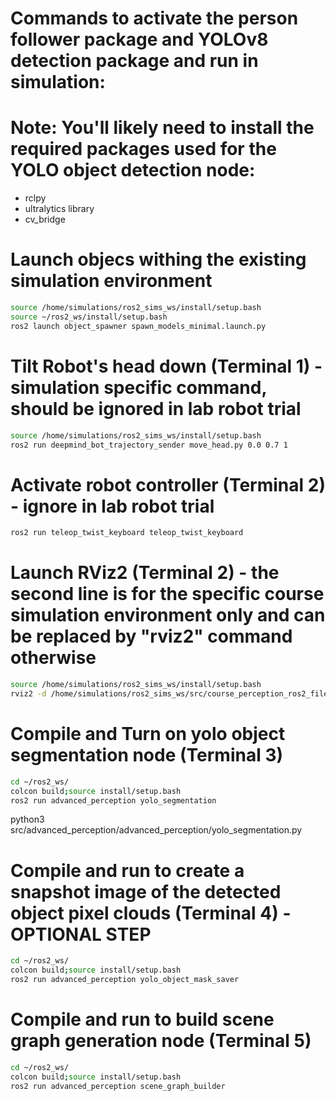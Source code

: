 
# Commands to activate the person follower package and YOLOv8 detection package and run in simulation:


# Note: You'll likely need to install the required packages used for the YOLO object detection node:
- rclpy
- ultralytics library
- cv_bridge


# Launch objecs withing the existing simulation environment
```bash
source /home/simulations/ros2_sims_ws/install/setup.bash
source ~/ros2_ws/install/setup.bash
ros2 launch object_spawner spawn_models_minimal.launch.py
```

# Tilt Robot's head down (Terminal 1) - simulation specific command, should be ignored in lab robot trial
```bash
source /home/simulations/ros2_sims_ws/install/setup.bash
ros2 run deepmind_bot_trajectory_sender move_head.py 0.0 0.7 1
```

# Activate robot controller (Terminal 2) - ignore in lab robot trial
```bash
ros2 run teleop_twist_keyboard teleop_twist_keyboard
```

# Launch RViz2 (Terminal 2) - the second line is for the specific course simulation environment only and can be replaced by "rviz2" command otherwise
```bash
source /home/simulations/ros2_sims_ws/install/setup.bash
rviz2 -d /home/simulations/ros2_sims_ws/src/course_perception_ros2_files/perception_ros2/rviz/yolo_segmentation.rviz
```

# Compile and Turn on yolo object segmentation node (Terminal 3) 
```bash
cd ~/ros2_ws/
colcon build;source install/setup.bash
ros2 run advanced_perception yolo_segmentation
```
python3 src/advanced_perception/advanced_perception/yolo_segmentation.py

# Compile and run to create a snapshot image of the detected object pixel clouds (Terminal 4) - OPTIONAL STEP
```bash
cd ~/ros2_ws/
colcon build;source install/setup.bash
ros2 run advanced_perception yolo_object_mask_saver
```

# Compile and run to build scene graph generation node (Terminal 5)
```bash
cd ~/ros2_ws/
colcon build;source install/setup.bash
ros2 run advanced_perception scene_graph_builder
```



